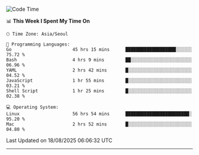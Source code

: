 <!---
[![JS's LinkedIn](https://img.shields.io/badge/LinkedIn-blue?style=for-the-badge&logo=linkedin)](https://www.linkedin.com/in/jaeseung-lee-5a2a32139/) 
[![JS's Notion](https://img.shields.io/badge/Notion-black?style=for-the-badge&logo=notion)](https://bit.ly/ljswiki1) <br><br>
-->
<!-- ![JS's GitHub stats](https://github-readme-stats-lemon-five.vercel.app/api?username=tkxkd0159&hide=contribs,prs,stars,issues&show_icons=true&theme=react&include_all_commits=true)   -->
<!-- ![Top Langs](https://github-readme-stats-lemon-five.vercel.app/api/top-langs/?username=tkxkd0159&layout=compact&hide=jupyter%20notebook,scss,html,css&langs_count=10)  -->


<!--START_SECTION:waka-->
![Code Time](http://img.shields.io/badge/Code%20Time-4%2C232%20hrs%2024%20mins-blue)

📊 **This Week I Spent My Time On** 

```text
🕑︎ Time Zone: Asia/Seoul

💬 Programming Languages: 
Go                       45 hrs 15 mins      ███████████████████░░░░░░   75.72 % 
Bash                     4 hrs 9 mins        ██░░░░░░░░░░░░░░░░░░░░░░░   06.96 % 
YAML                     2 hrs 42 mins       █░░░░░░░░░░░░░░░░░░░░░░░░   04.52 % 
JavaScript               1 hr 55 mins        █░░░░░░░░░░░░░░░░░░░░░░░░   03.21 % 
Shell Script             1 hr 25 mins        █░░░░░░░░░░░░░░░░░░░░░░░░   02.38 % 

💻 Operating System: 
Linux                    56 hrs 54 mins      ████████████████████████░   95.20 % 
Mac                      2 hrs 52 mins       █░░░░░░░░░░░░░░░░░░░░░░░░   04.80 % 
```


 Last Updated on 18/08/2025 06:06:32 UTC
<!--END_SECTION:waka-->

---
<!---
<a href="https://github.com/tkxkd0159/books">
  <img align="center" src="https://github-readme-stats-lemon-five.vercel.app/api/pin/?username=tkxkd0159&repo=books&theme=react" />
</a>
-->

<!---
- 🔭 I’m currently working on ...
- 🌱 I’m currently learning blockchain and distributed network
- 👯 I’m looking to collaborate on ...
- 🤔 I’m looking for help with ...
- 💬 Ask me about ...
- 📫 How to reach me: ...
- 😄 Pronouns: ...
- ⚡ Fun fact: ...
-->
